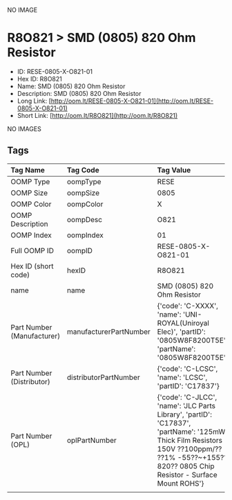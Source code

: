 


  
NO IMAGE  
# R8O821 > SMD (0805) 820 Ohm Resistor

- ID: RESE-0805-X-O821-01
- Hex ID: R8O821
- Name: SMD (0805) 820 Ohm Resistor
- Description: SMD (0805) 820 Ohm Resistor
- Long Link: [http://oom.lt/RESE-0805-X-O821-01](http://oom.lt/RESE-0805-X-O821-01)
- Short Link: [http://oom.lt/R8O821](http://oom.lt/R8O821)
  
NO IMAGES  
## Tags
  

|Tag Name|Tag Code|Tag Value|
| :--- | :--- | :--- |
|OOMP Type|oompType|RESE|
|OOMP Size|oompSize|0805|
|OOMP Color|oompColor|X|
|OOMP Description|oompDesc|O821|
|OOMP Index|oompIndex|01|
|Full OOMP ID|oompID|RESE-0805-X-O821-01|
|Hex ID (short code)|hexID|R8O821|
|name|name|SMD (0805) 820 Ohm Resistor|
|Part Number (Manufacturer)|manufacturerPartNumber|{'code': 'C-XXXX', 'name': 'UNI-ROYAL(Uniroyal Elec)', 'partID': '0805W8F8200T5E', 'partName': '0805W8F8200T5E'}|
|Part Number (Distributor)|distributorPartNumber|{'code': 'C-LCSC', 'name': 'LCSC', 'partID': 'C17837'}|
|Part Number (OPL)|oplPartNumber|{'code': 'C-JLCC', 'name': 'JLC Parts Library', 'partID': 'C17837', 'partName': '125mW Thick Film Resistors 150V ??100ppm/?? ??1% -55??~+155?? 820?? 0805  Chip Resistor - Surface Mount ROHS'}|
||||
